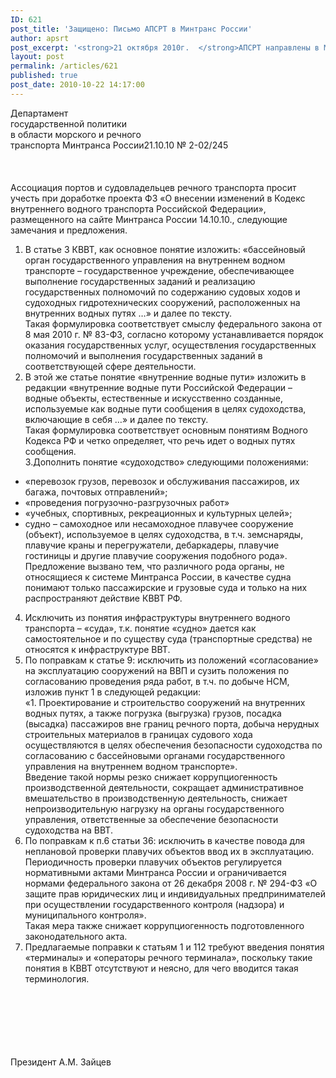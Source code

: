 ```yaml
---
ID: 621
post_title: 'Защищено: Письмо АПСРТ в Минтранс России'
author: apsrt
post_excerpt: '<strong>21 октября 2010г.  </strong>АПСРТ направлены в Минтранс России письмом за №2-02/245 замечания и предложения по проекту федерального закона &quot;О внесении изменений в Кодекс внутреннего водного траспорта Российской Федерации&quot;, размещенному на сайте Министерства  14.10.2010г.'
layout: post
permalink: /articles/621
published: true
post_date: 2010-10-22 14:17:00
---
```

Департамент<br />
                                                                                         государственной политики<br />
                                                                                         в области морского и речного<br />
                                                                                         транспорта Минтранса России21.10.10      № 2-02/245                                                                                   <br />
<br />
<br />
<br />
 Ассоциация портов и судовладельцев речного транспорта  просит учесть при доработке проекта ФЗ «О внесении изменений в Кодекс внутреннего водного транспорта Российской Федерации», размещенного на сайте Минтранса России 14.10.10., следующие замечания и предложения. <br />
1. В статье 3 КВВТ, как основное понятие изложить: «бассейновый орган государственного управления на внутреннем водном транспорте – государственное учреждение, обеспечивающее выполнение государственных заданий и реализацию государственных полномочий  по содержанию судовых ходов и судоходных гидротехнических сооружений, расположенных на внутренних водных путях …» и далее по тексту.<br />
Такая формулировка соответствует смыслу федерального закона от 8 мая 2010 г. № 83-ФЗ, согласно которому устанавливается порядок оказания государственных услуг, осуществления государственных полномочий и выполнения государственных заданий в соответствующей сфере деятельности.<br />
2. В этой же статье понятие «внутренние водные пути» изложить в редакции «внутренние водные пути Российской Федерации – водные объекты, естественные и искусственно созданные, используемые как водные пути сообщения в целях судоходства, включающие в себя …» и далее по тексту. <br />
Такая формулировка соответствует основным понятиям Водного Кодекса РФ и четко определяет, что речь идет о водных путях сообщения.<br />
3.Дополнить понятие «судоходство» следующими положениями:<br />
- «перевозок грузов, перевозок и обслуживания пассажиров, их багажа, почтовых отправлений»;<br />
- «проведения погрузочно-разгрузочных работ»<br />
- «учебных, спортивных, рекреационных и культурных целей»;<br />
- судно – самоходное или несамоходное плавучее сооружение (объект), используемое в целях судоходства, в т.ч. земснаряды, плавучие краны и перегружатели, дебаркадеры, плавучие гостиницы и другие плавучие  сооружения подобного рода».<br />
Предложение вызвано тем, что различного рода органы, не относящиеся к системе Минтранса России, в качестве судна понимают только пассажирские и грузовые суда и только на них распространяют действие КВВТ РФ.<br />
4. Исключить из понятия инфраструктуры внутреннего водного транспорта – «суда», т.к. понятие «судно» дается как самостоятельное и по существу суда  (транспортные средства) не относятся к инфраструктуре ВВТ.<br />
5. По поправкам к статье 9: исключить из положений «согласование» на эксплуатацию сооружений на ВВП и сузить положения по согласованию проведения  ряда работ, в т.ч. по добыче НСМ, изложив пункт 1 в следующей редакции: <br />
«1. Проектирование и строительство сооружений на внутренних водных путях, а также погрузка (выгрузка) грузов, посадка (высадка) пассажиров вне границ речного порта, добыча нерудных строительных материалов в границах судового хода осуществляются в целях обеспечения безопасности судоходства по согласованию с бассейновыми органами государственного управления на внутреннем водном транспорте».<br />
Введение такой нормы резко снижает коррупциогенность производственной деятельности, сокращает административное вмешательство в производственную деятельность, снижает непроизводительную нагрузку на органы государственного управления, ответственные за обеспечение безопасности судоходства на ВВТ.<br />
6. По поправкам  к п.6 статьи 36: исключить в качестве повода для неплановой проверки плавучих объектов ввод их в эксплуатацию.<br />
Периодичность проверки плавучих объектов регулируется нормативными актами Минтранса России и ограничивается нормами федерального закона от 26 декабря 2008 г. №  294-ФЗ «О защите прав юридических лиц и индивидуальных предпринимателей при осуществлении государственного контроля (надзора) и муниципального контроля».<br />
Такая мера также снижает коррупциогенность подготовленного законодательного акта.  <br />
7. Предлагаемые поправки к статьям 1 и 112 требуют введения понятия «терминалы» и «операторы речного терминала», поскольку такие понятия в КВВТ отсутствуют и неясно, для чего вводится такая терминология.   <br />
<br />
<br />
<br />
<br />
<br />
<br />
              Президент                                                   А.М. Зайцев